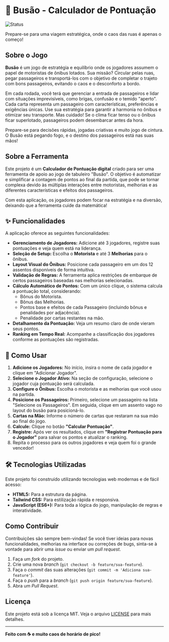 # 🚌 Busão - Calculador de Pontuação

![Status](https://img.shields.io/badge/status-em%20desenvolvimento-yellow)

Prepare-se para uma viagem estratégica, onde o caos das ruas é apenas o começo!

## Sobre o Jogo

**Busão** é um jogo de estratégia e equilíbrio onde os jogadores assumem o papel de motoristas de ônibus lotados. Sua missão? Circular pelas ruas, pegar passageiros e transportá-los com o objetivo de completar o trajeto com bons passageiros, evitando o caos e o desconforto a bordo.

Em cada rodada, você terá que gerenciar a entrada de passageiros e lidar com situações imprevisíveis, como brigas, confusão e o temido "aperto". Cada carta representa um passageiro com características, preferências e exigências únicas. Use sua estratégia para garantir a harmonia no ônibus e otimizar seu transporte. Mas cuidado! Se o clima ficar tenso ou o ônibus ficar superlotado, passageiros podem desembarcar antes da hora.

Prepare-se para decisões rápidas, jogadas criativas e muito jogo de cintura. O Busão está pegando fogo, e o destino dos passageiros está nas suas mãos!

## Sobre a Ferramenta

Este projeto é um **Calculador de Pontuação digital** criado para ser uma ferramenta de apoio ao jogo de tabuleiro "Busão". O objetivo é automatizar e simplificar a contagem de pontos ao final da partida, que pode se tornar complexa devido às múltiplas interações entre motoristas, melhorias e as diferentes características e efeitos dos passageiros.

Com esta aplicação, os jogadores podem focar na estratégia e na diversão, deixando que a ferramenta cuide da matemática!

## ✨ Funcionalidades

A aplicação oferece as seguintes funcionalidades:

* **Gerenciamento de Jogadores:** Adicione até 3 jogadores, registre suas pontuações e veja quem está na liderança.
* **Seleção de Setup:** Escolha o **Motorista** e até 3 **Melhorias** para o ônibus.
* **Layout Visual do Ônibus:** Posicione cada passageiro em um dos 12 assentos disponíveis de forma intuitiva.
* **Validação de Regras:** A ferramenta aplica restrições de embarque de certos passageiros baseadas nas melhorias selecionadas.
* **Cálculo Automático de Pontos:** Com um único clique, o sistema calcula a pontuação total, considerando:
    * Bônus do Motorista.
    * Bônus das Melhorias.
    * Pontos base e efeitos de cada Passageiro (incluindo bônus e penalidades por adjacência).
    * Penalidade por cartas restantes na mão.
* **Detalhamento da Pontuação:** Veja um resumo claro de onde vieram seus pontos.
* **Ranking em Tempo Real:** Acompanhe a classificação dos jogadores conforme as pontuações são registradas.

## 🚀 Como Usar

1.  **Adicione os Jogadores:** No início, insira o nome de cada jogador e clique em "Adicionar Jogador".
2.  **Selecione o Jogador Ativo:** Na seção de configuração, selecione o jogador cuja pontuação será calculada.
3.  **Configure o Ônibus:** Escolha o motorista e as melhorias que você usou na partida.
4.  **Posicione os Passageiros:** Primeiro, selecione um passageiro na lista "Selecione os Passageiros". Em seguida, clique em um assento vago no layout do busão para posicioná-lo.
5.  **Cartas na Mão:** Informe o número de cartas que restaram na sua mão ao final do jogo.
6.  **Calcule:** Clique no botão **"Calcular Pontuação"**.
7.  **Registre:** Após ver os resultados, clique em **"Registrar Pontuação para o Jogador"** para salvar os pontos e atualizar o ranking.
8.  Repita o processo para os outros jogadores e veja quem foi o grande vencedor!

## 🛠️ Tecnologias Utilizadas

Este projeto foi construído utilizando tecnologias web modernas e de fácil acesso:

* **HTML5:** Para a estrutura da página.
* **Tailwind CSS:** Para estilização rápida e responsiva.
* **JavaScript (ES6+):** Para toda a lógica do jogo, manipulação de regras e interatividade.

## Como Contribuir

Contribuições são sempre bem-vindas! Se você tiver ideias para novas funcionalidades, melhorias na interface ou correções de bugs, sinta-se à vontade para abrir uma *issue* ou enviar um *pull request*.

1.  Faça um *fork* do projeto.
2.  Crie uma nova *branch* (`git checkout -b feature/sua-feature`).
3.  Faça o *commit* das suas alterações (`git commit -m 'Adiciona sua-feature'`).
4.  Faça o *push* para a *branch* (`git push origin feature/sua-feature`).
5.  Abra um *Pull Request*.

## Licença

Este projeto está sob a licença MIT. Veja o arquivo [LICENSE](LICENSE) para mais detalhes.

---
**Feito com ☕ e muito caos de horário de pico!**
